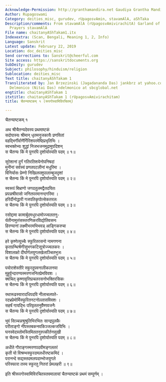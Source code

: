 ```yaml
---
Acknowledge-Permission: http://granthamandira.net Gaudiya Grantha Mandira
Author: Rupagoswami
Category: deities_misc, gurudev, rUpagosvAmin, stavamAlA, aShTaka
Description/comments: From stavamAlA (rUpagosvAmivirachitA) Garland of Devotional
  Prayers stavamAlA
File name: chaitanyAShTakam1.itx
Indexextra: (Scan, Bengali, Meaning 1, 2, Info)
Language: Sanskrit
Latest update: February 22, 2019
Location: doc_deities_misc
Send corrections to: Sanskrit@cheerful.com
Site access: https://sanskritdocuments.org
SubDeity: gurudev
Subject: philosophy/hinduism/religion
Sublocation: deities_misc
Text title: chaitanyAShTakam 1
Transliterated by: Jan Brzezinski (Jagadananda Das) jankbrz at yahoo.com and Neal
  Delmonico (Nitai Das) ndelmonico at sbcglobal.net
engtitle: chaitanyAShTakam 1
itxtitle: chaitanyAShTakam 1 (rUpagosvAmivirachitam)
title: चैतन्याष्टकम् १ (रूपगोस्वामिविरचितम्)

---
```

  
 चैतन्याष्टकम् १   
  
अथ श्रीचैतन्यदेवस्य प्रथमाष्टकं  
सदोपास्यः श्रीमान् धृतमनुजकायैः प्रणयितां  
     वहद्भिर्गीर्वाणैर्गिरिशपरमेष्ठिप्रभृतिभिः ।  
स्वभक्तेभ्यः शुद्धां निजभजनमुद्रामुपदिशन्  
     स चैतन्यः किं मे पुनरपि दृशोर्यास्यति पदम् ॥ १॥  
  
सुरेशानां दुर्गं गतिरतिशयेनोपनिषदां  
     मुनीनां सर्वस्वं प्रणतपटलीनां मधुरिमा ।  
विनिर्यासः प्रेम्णो निखिलपशुपालाम्बुजदृशां  
     स चैतन्यः किं मे पुनरपि दृशोर्यास्यति पदम् ॥ २॥  
  
स्वरूपं बिभ्राणो जगदतुलमद्वैतदयितः  
     प्रपन्नश्रीवासो जनितपरमानन्दगरिमा ।  
हरिर्दीनोद्धारी गजपतिकृपोत्सेकतरलः  
     स चैतन्यः किं मे पुनरपि दृशोर्यास्यति पदम् ॥ ३॥  
  
रसोद्दामा कामार्बुदमधुरधामोज्ज्वलतनु-  
     र्यतीनामुत्तंसस्तरणिकरविद्योतिवसनः  
     हिरण्यानां लक्ष्मीभरमभिभवन्न् आङ्गिकरुचा  
स चैतन्यः किं मे पुनरपि दृशोर्यास्यति पदम् ॥ ४॥  
  
हरे कृष्णेत्युच्चैः स्फुरितरसनो नामगणना  
     कृतग्रन्थिश्रेणीसुभगकटिसूत्रोज्ज्वलकरः ।  
विशालाक्षो दीर्घार्गलयुगलखेलाञ्चितभुजः  
     स चैतन्यः किं मे पुनरपि दृशोर्यास्यति पदम् ॥ ५॥  
  
पयोराशेस्तीरे स्फुरदुपवनालीकलनया  
     मुहुर्वृन्दारण्यस्मरणजनितप्रेमविवशः ।  
क्वचित् कृष्णावृत्तिप्रचलरसनोभक्तिरसिकः  
     स चैतन्यः किं मे पुनरपि दृशोर्यास्यति पदम् ॥ ६॥  
  
रथारूढस्यारादधिपदवि नीलाचलपते-  
     रदभ्रप्रेमोर्मिस्फुरितनटनोल्लासविवशः ।  
सहर्षं गायद्भिः परिवृततनुर्वैष्णवजनैः  
     स चैतन्यः किं मे पुनरपि दृशोर्यास्यति पदम् ॥ ७॥  
  
भुवं सिञ्चन्नश्रुश्रुतिभिरभितः सान्द्रपुलकैः  
     परीताङ्गो नीपस्तबकनवकिञ्जल्कजयिभिः ।  
घनस्वेदस्तोमस्तिमिततनुरुत्कीर्तनसुखी  
     स चैतन्यः किं मे पुनरपि दृशोर्यास्यति पदम् ॥ ८॥  
  
अधीते गौराङ्गस्मरणपदवीमङ्गलतरं  
     कृती यो विश्रम्भस्फुरदमलधीरष्टकमिदं ।  
परानन्दे सद्यस्तदमलपदाम्भोजयुगले  
     परिस्फारा तस्य स्फुरतु नितरां प्रेमलहरी ॥ ९॥  
  
इति श्रीरूपगोस्वामिविरचितस्तवमालायां चैतन्याष्टकं प्रथमं सम्पूर्णम् ।  
  
  
  
